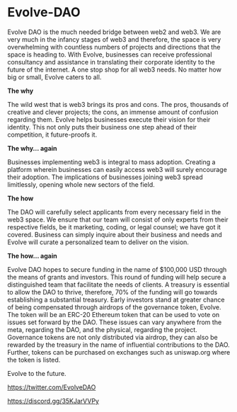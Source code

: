# Evolve-DAO
Evolve DAO is the much needed bridge between web2 and web3. We are very much in the infancy stages of web3 and therefore, the space is very overwhelming with countless numbers of projects and directions that the space is heading to. With Evolve, businesses can receive professional consultancy and assistance in translating their corporate identity to the future of the internet. A one stop shop for all web3 needs. No matter how big or small, Evolve caters to all.

**The why**

The wild west that is web3 brings its pros and cons. The pros, thousands of creative and clever projects; the cons, an immense amount of confusion regarding them. Evolve helps businesses execute their vision for their identity. This not only puts their business one step ahead of their competition, it future-proofs it.

**The why… again**

Businesses implementing web3 is integral to mass adoption. Creating a platform wherein businesses can easily access web3 will surely encourage their adoption. The implications of businesses joining web3 spread limitlessly, opening whole new sectors of the field.

**The how**

The DAO will carefully select applicants from every necessary field in the web3 space. We ensure that our team will consist of only experts from their respective fields, be it marketing, coding, or legal counsel; we have got it covered. Business can simply inquire about their business and needs and Evolve will curate a personalized team to deliver on the vision.

**The how… again**

Evolve DAO hopes to secure funding in the name of $100,000 USD through the means of grants and investors. This round of funding will help secure a distinguished team that facilitate the needs of clients. A treasury is essential to allow the DAO to thrive, therefore, 70% of the funding will go towards establishing a substantial treasury. Early investors stand at greater chance of being compensated through airdrops of the governance token, Evolve. The token will be an ERC-20 Ethereum token that can be used to vote on issues set forward by the DAO. These issues can vary anywhere from the meta, regarding the DAO, and the physical, regarding the project. Governance tokens are not only distributed via airdrop, they can also be rewarded by the treasury in the name of influential contributions to the DAO. Further, tokens can be purchased on exchanges such as uniswap.org where the token is listed.

Evolve to the future.

https://twitter.com/EvolveDAO

https://discord.gg/35KJarVVPy
